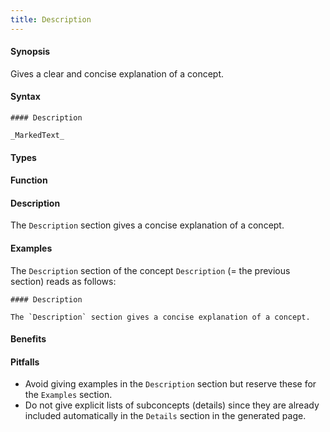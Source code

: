 ```yaml
---
title: Description
---
```


#### Synopsis

Gives a clear and concise explanation of a concept.

#### Syntax

```
#### Description

_MarkedText_
```

#### Types

#### Function

#### Description

The `Description` section gives a concise explanation of a concept.

#### Examples

The `Description` section of the concept `Description` (= the previous section) reads as follows:

```
#### Description

The `Description` section gives a concise explanation of a concept.
```

#### Benefits

#### Pitfalls

*  Avoid giving examples in the `Description` section but reserve these for the `Examples` section.
*  Do not give explicit lists of subconcepts (details) since they are already included automatically in the `Details` section in the generated page.

